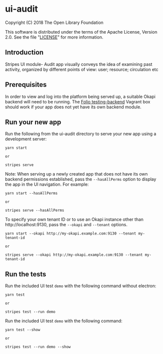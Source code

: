 # ui-audit

Copyright (C) 2018 The Open Library Foundation

This software is distributed under the terms of the Apache License, Version 2.0. See the file "[LICENSE](LICENSE)" for more information.

## Introduction

Stripes UI module- Audit app  visually conveys the idea of examining past activity, organized by different points of view: user; resource; circulation etc

## Prerequisites

In order to view and log into the platform being served up, a suitable Okapi backend will need to be running. The [Folio testing-backend](https://app.vagrantup.com/folio/boxes/testing-backend) Vagrant box should work if your app does not yet have its own backend module.

## Run your new app

Run the following from the ui-audit directory to serve your new app using a development server:
```
yarn start

or

stripes serve
```

Note: When serving up a newly created app that does not have its own backend permissions established, pass the `--hasAllPerms` option to display the app in the UI navigation. For example:
```
yarn start --hasAllPerms

or

stripes serve --hasAllPerms
```

To specify your own tenant ID or to use an Okapi instance other than http://localhost:9130, pass the `--okapi` and `--tenant` options.
```
yarn start --okapi http://my-okapi.example.com:9130 --tenant my-tenant-id

or

stripes serve --okapi http://my-okapi.example.com:9130 --tenant my-tenant-id
```

## Run the tests

Run the included UI test `demo` with the following command without electron:
```
yarn test

or

stripes test --run demo
```
Run the included UI test `demo` with the following command:
```
yarn test --show

or

stripes test --run demo --show
```
